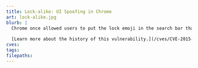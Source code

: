 ```yaml
---
title: Lock-alike: UI Spoofing in Chrome
art: lock-alike.jpg
blurb: |
  Chrome once allowed users to put the lock emoji in the search bar that made it look like the connection was secure.
  
  [Learn more about the history of this vulnerability.](/cves/CVE-2015-1296)
cves:
tags:
filepaths:
---
```



